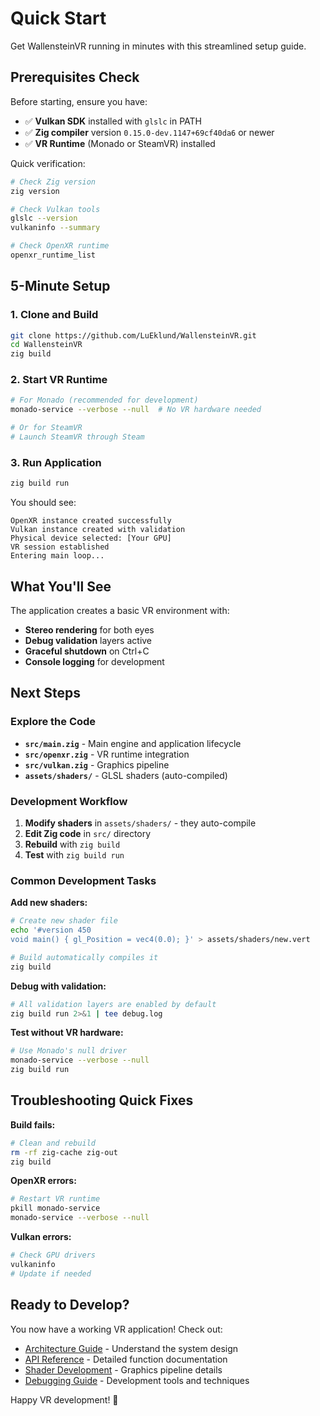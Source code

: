 # Quick Start

Get WallensteinVR running in minutes with this streamlined setup guide.

## Prerequisites Check

Before starting, ensure you have:
- ✅ **Vulkan SDK** installed with `glslc` in PATH
- ✅ **Zig compiler** version `0.15.0-dev.1147+69cf40da6` or newer
- ✅ **VR Runtime** (Monado or SteamVR) installed

Quick verification:
```bash
# Check Zig version
zig version

# Check Vulkan tools
glslc --version
vulkaninfo --summary

# Check OpenXR runtime
openxr_runtime_list
```

## 5-Minute Setup

### 1. Clone and Build
```bash
git clone https://github.com/LuEklund/WallensteinVR.git
cd WallensteinVR
zig build
```

### 2. Start VR Runtime
```bash
# For Monado (recommended for development)
monado-service --verbose --null  # No VR hardware needed

# Or for SteamVR
# Launch SteamVR through Steam
```

### 3. Run Application
```bash
zig build run
```

You should see:
```
OpenXR instance created successfully
Vulkan instance created with validation
Physical device selected: [Your GPU]
VR session established
Entering main loop...
```

## What You'll See

The application creates a basic VR environment with:
- **Stereo rendering** for both eyes
- **Debug validation** layers active
- **Graceful shutdown** on Ctrl+C
- **Console logging** for development

## Next Steps

### Explore the Code
- **`src/main.zig`** - Main engine and application lifecycle
- **`src/openxr.zig`** - VR runtime integration
- **`src/vulkan.zig`** - Graphics pipeline
- **`assets/shaders/`** - GLSL shaders (auto-compiled)

### Development Workflow
1. **Modify shaders** in `assets/shaders/` - they auto-compile
2. **Edit Zig code** in `src/` directory
3. **Rebuild** with `zig build`
4. **Test** with `zig build run`

### Common Development Tasks

**Add new shaders:**
```bash
# Create new shader file
echo '#version 450
void main() { gl_Position = vec4(0.0); }' > assets/shaders/new.vert

# Build automatically compiles it
zig build
```

**Debug with validation:**
```bash
# All validation layers are enabled by default
zig build run 2>&1 | tee debug.log
```

**Test without VR hardware:**
```bash
# Use Monado's null driver
monado-service --verbose --null
zig build run
```

## Troubleshooting Quick Fixes

**Build fails:**
```bash
# Clean and rebuild
rm -rf zig-cache zig-out
zig build
```

**OpenXR errors:**
```bash
# Restart VR runtime
pkill monado-service
monado-service --verbose --null
```

**Vulkan errors:**
```bash
# Check GPU drivers
vulkaninfo
# Update if needed
```

## Ready to Develop?

You now have a working VR application! Check out:
- [Architecture Guide](guides/architecture.md) - Understand the system design
- [API Reference](api/overview.md) - Detailed function documentation
- [Shader Development](guides/shaders.md) - Graphics pipeline details
- [Debugging Guide](guides/debugging.md) - Development tools and techniques

Happy VR development! 🥽